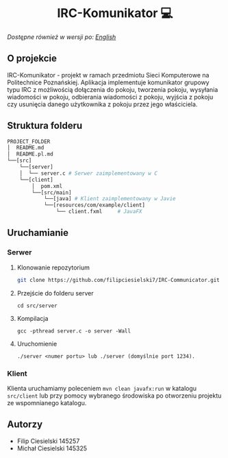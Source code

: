 <h1 align="center">
    IRC-Komunikator 💻 
</h1>

_Dostępne również w wersji po: [English](README.md)_

## O projekcie

IRC-Komunikator - projekt w ramach przedmiotu Sieci Komputerowe na Politechnice Poznańskiej. Aplikacja implementuje komunikator grupowy typu IRC z możliwością dołączenia do pokoju, tworzenia pokoju, wysyłania wiadomości w pokoju, odbierania wiadomości z pokoju, wyjścia z pokoju czy usunięcia danego użytkownika z pokoju przez jego właściciela.

## Struktura folderu

```bash
PROJECT_FOLDER
│  README.md
│  README.pl.md
└──[src]
    └──[server]
    │  └── server.c # Serwer zaimplementowany w C
    └──[client]
        │  pom.xml
        └──[src/main]
            └──[java] # Klient zaimplementowany w Javie
            └──[resources/com/example/client]
                └── client.fxml     # JavaFX
```

## Uruchamianie

### Serwer

1. Klonowanie repozytorium
   ```sh
   git clone https://github.com/filipciesielski7/IRC-Communicator.git
   ```
2. Przejście do folderu server
   ```
   cd src/server
   ```
3. Kompilacja
   ```
   gcc -pthread server.c -o server -Wall
   ```
4. Uruchomienie
   ```
   ./server <numer portu> lub ./server (domyślnie port 1234).
   ```

### Klient

Klienta uruchamiamy poleceniem `mvn clean javafx:run` w katalogu `src/client` lub przy pomocy wybranego środowiska po otworzeniu projektu ze wspomnianego katalogu.

## Autorzy

- Filip Ciesielski 145257
- Michał Ciesielski 145325
